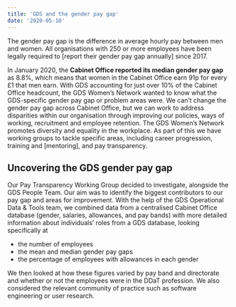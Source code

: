 ```yaml
---
title: 'GDS and the gender pay gap'
date: '2020-05-10'
---
```


The gender pay gap is the difference in average hourly pay between men and women. All organisations with 250 or more employees have been legally required to [report their gender pay gap annually] since 2017.

In January 2020, the **Cabinet Office reported its median gender pay gap** as 8.8%, which means that women in the Cabinet Office earn 91p for every £1 that men earn.
With GDS accounting for just over 10% of the Cabinet Office headcount, the GDS Women’s Network wanted to know what the GDS-specific gender pay gap or problem areas were. We can’t change the gender pay gap across Cabinet Office, but we can work to address disparities within our organisation through improving our policies, ways of working, recruitment and employee retention.
The GDS Women’s Network promotes diversity and equality in the workplace. As part of this we have working groups to tackle specific areas, including career progression, training and [mentoring], and pay transparency.

## Uncovering the GDS gender pay gap

Our Pay Transparency Working Group decided to investigate, alongside the GDS People Team.
Our aim was to identify the biggest contributors to our pay gap and areas for improvement.
With the help of the GDS Operational Data & Tools team, we combined data from a centralised Cabinet Office database (gender, salaries, allowances, and pay bands) with more detailed information about individuals’ roles from a GDS database, looking specifically at
* the number of employees
* the mean and median gender pay gaps
* the percentage of employees with allowances in each gender

We then looked at how these figures varied by pay band and directorate and whether or not the employees were in the DDaT profession. We also considered the relevant community of practice such as software engineering or user research.
